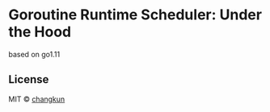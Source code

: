 # Goroutine Runtime Scheduler: Under the Hood

based on go1.11

## License

MIT &copy; [changkun](https://changkun.de)